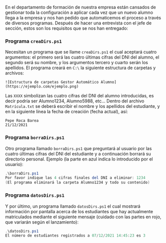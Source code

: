 
En el departamento de formación de nuestra empresa están cansados de gestionar toda la configuración a aplicar cada vez que un nuevo alumno llega a la empresa y nos han pedido que automaticemos el proceso a través de diversos programas. Después de hacer una entrevista con el jefe de sección, estos son los requisitos que se nos han entregado:

### Programa `creaDirs.ps1`

Necesitan un programa que se llame `creaDirs.ps1` el cual aceptará cuatro argumentos: el primero será las cuatro últimas cifras del DNI del alumno, el segundo será su nombre, y los argumentos tercero y cuarto serán los apellidos. El programa creará en `C:\` la siguiente estructura de carpetas y archivos:

```
![Estructura de carpetas Gestor Automático Alumno](https://ejemplo.com/ejemplo.png)

```

Las `XXXX` simbolizan las cuatro cifras del DNI del alumno introducidas, es decir podría ser Alumno1234, Alumno5988, etc... Dentro del archivo `Matrícula.txt` se deberá escribir el nombre y los apellidos del estudiante, y en la siguiente línea la fecha de creación (fecha actual), así:

```
Pepe Roca Barea
21/12/2021
```

### Programa `borraDirs.ps1`

Otro programa llamado `borraDirs.ps1` que preguntará al usuario por las cuatro últimas cifras del DNI del estudiante y a continuación borrará su directorio personal. Ejemplo (la parte en azul indica lo introducido por el usuario):

```powershell
.\borraDirs.ps1
Por favor indique las 4 cifras finales del DNI a eliminar: 1234
(El programa eliminará la carpeta Alumno1234 y todo su contenido)
```

### Programa `datosDirs.ps1`

Y por último, un programa llamado `datosDirs.ps1` el cual mostrará información por pantalla acerca de los estudiantes que hay actualmente matriculados mediante el siguiente mensaje (cuidado con las partes en rojo, que variarán según el lanzamiento):

```powershell
.\datosDirs.ps1
El número de estudiantes registrados a 07/12/2021 14:45:23 es 3
```
